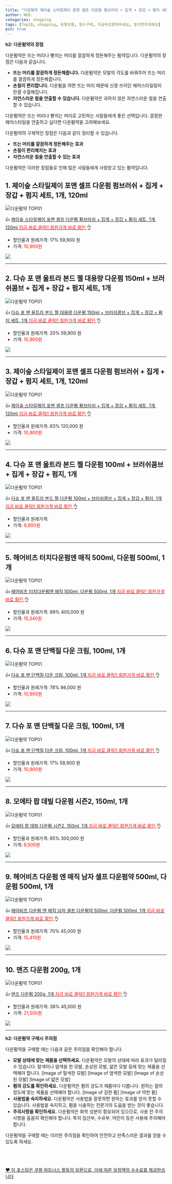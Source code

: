 ```yaml
---
title: "다운펌약 제이숲 스타일제이 포맨 셀프 다운펌 펌브러쉬 + 집게 + 장갑 + 펌지 세트, 1개, 120ml 필수 필요 추천 제품 비교 최저 가격 비교 장점 구매 후기 구매평"
author: NEO.
categories: shopping
tags: [Top10, shopping, 유행상품, 필수구매, 지금바로클릭하세요, 놓치면후회해요]
pin: true
---
```

**h2: 다운펌약의 장점**

다운펌약은 뜨는 머리나 뻗치는 머리를 깔끔하게 정돈해주는 펌약입니다. 다운펌약의 장점은 다음과 같습니다.

* **뜨는 머리를 깔끔하게 정돈해줍니다.** 다운펌약은 모발의 각도를 바꿔주어 뜨는 머리를 깔끔하게 정돈해줍니다.
* **손질이 편리합니다.** 다운펌을 하면 뜨는 머리 때문에 신경 쓰이던 헤어스타일링이 한결 수월해집니다.
* **자연스러운 컬을 연출할 수 있습니다.** 다운펌약은 과하지 않은 자연스러운 컬을 연출할 수 있습니다.

다운펌약은 뜨는 머리나 뻗치는 머리로 고민하는 사람들에게 좋은 선택입니다. 깔끔한 헤어스타일을 연출하고 싶다면 다운펌약을 고려해보세요.

다운펌약의 구체적인 장점은 다음과 같이 정리할 수 있습니다.

* **뜨는 머리를 깔끔하게 정돈해주는 효과**
* **손질이 편리해지는 효과**
* **자연스러운 컬을 연출할 수 있는 효과**

다운펌약은 이러한 장점들로 인해 많은 사람들에게 사랑받고 있는 펌약입니다.

   

## 1. 제이숲 스타일제이 포맨 셀프 다운펌 펌브러쉬 + 집게 + 장갑 + 펌지 세트, 1개, 120ml

![다운펌약 TOP01](https://thumbnail8.coupangcdn.com/thumbnails/remote/490x490ex/image/retail/images/1912222989115697-8e3f0cd1-f4ab-4dda-8ec5-0b70becfe83e.jpg)


👍 [제이숲 스타일제이 포맨 셀프 다운펌 펌브러쉬 + 집게 + 장갑 + 펌지 세트, 1개, 120ml <font color=red> 지금 바로 클릭!! 회원가격 바로 확인 </font> ](https://link.coupang.com/re/AFFSDP?lptag=AF3617701&subid=GithubCoopas&pageKey=6429780502&traceid=V0-153&itemId=13871220493&vendorItemId=81121091247) 👌 


- 할인율과 원래가격: 17%  59,900   원
- 가격: <span style='color:red'>10,900원</span>

[![](/discount_price.png)](https://link.coupang.com/re/AFFSDP?lptag=AF3617701&subid=GithubCoopas&pageKey=6429780502&traceid=V0-153&itemId=13871220493&vendorItemId=81121091247)

---


   

## 2. 다슈 포 맨 울트라 본드 젤 대용량 다운펌 150ml + 브러쉬콤브 + 집게 + 장갑 + 펌지 세트, 1개

![다운펌약 TOP01](https://thumbnail8.coupangcdn.com/thumbnails/remote/490x490ex/image/retail/images/1000141881235220-9be69e21-ba07-43d3-9066-3677572911aa.jpg)


👍 [다슈 포 맨 울트라 본드 젤 대용량 다운펌 150ml + 브러쉬콤브 + 집게 + 장갑 + 펌지 세트, 1개 <font color=red> 지금 바로 클릭!! 회원가격 바로 확인 </font> ](https://link.coupang.com/re/AFFSDP?lptag=AF3617701&subid=GithubCoopas&pageKey=56444440&traceid=V0-153&itemId=14418052100&vendorItemId=81661940347) 👌 


- 할인율과 원래가격: 20%  59,900   원
- 가격: <span style='color:red'>10,900원</span>

[![](/discount_price.png)](https://link.coupang.com/re/AFFSDP?lptag=AF3617701&subid=GithubCoopas&pageKey=56444440&traceid=V0-153&itemId=14418052100&vendorItemId=81661940347)

---


   

## 3. 제이숲 스타일제이 포맨 셀프 다운펌 펌브러쉬 + 집게 + 장갑 + 펌지 세트, 1개, 120ml

![다운펌약 TOP01](https://thumbnail8.coupangcdn.com/thumbnails/remote/490x490ex/image/retail/images/1912222989115697-8e3f0cd1-f4ab-4dda-8ec5-0b70becfe83e.jpg)


👍 [제이숲 스타일제이 포맨 셀프 다운펌 펌브러쉬 + 집게 + 장갑 + 펌지 세트, 1개, 120ml <font color=red> 지금 바로 클릭!! 회원가격 바로 확인 </font> ](https://link.coupang.com/re/AFFSDP?lptag=AF3617701&subid=GithubCoopas&pageKey=6429780502&traceid=V0-153&itemId=13871220493&vendorItemId=81121091247) 👌 


- 할인율과 원래가격: 83%  120,000   원
- 가격: <span style='color:red'>10,900원</span>

[![](/discount_price.png)](https://link.coupang.com/re/AFFSDP?lptag=AF3617701&subid=GithubCoopas&pageKey=6429780502&traceid=V0-153&itemId=13871220493&vendorItemId=81121091247)

---


   

## 4. 다슈 포 맨 울트라 본드 젤 다운펌 100ml + 브러쉬콤브 + 집게 + 장갑 + 펌지, 1개

![다운펌약 TOP01](https://thumbnail6.coupangcdn.com/thumbnails/remote/490x490ex/image/retail/images/14440996412329653-6fa59e04-ae0c-4b6f-bf9e-14290cb78537.jpg)


👍 [다슈 포 맨 울트라 본드 젤 다운펌 100ml + 브러쉬콤브 + 집게 + 장갑 + 펌지, 1개 <font color=red> 지금 바로 클릭!! 회원가격 바로 확인 </font> ](https://link.coupang.com/re/AFFSDP?lptag=AF3617701&subid=GithubCoopas&pageKey=56444440&traceid=V0-153&itemId=195324186&vendorItemId=3465142796) 👌 


- 할인율과 원래가격: 
- 가격: <span style='color:red'>9,900원</span>

[![](/discount_price.png)](https://link.coupang.com/re/AFFSDP?lptag=AF3617701&subid=GithubCoopas&pageKey=56444440&traceid=V0-153&itemId=195324186&vendorItemId=3465142796)

---


   

## 5. 헤어비츠 터치다운펌엔 매직 500ml, 다운펌 500ml, 1개

![다운펌약 TOP01](https://thumbnail8.coupangcdn.com/thumbnails/remote/490x490ex/image/vendor_inventory/7de5/7d8d5b7c1fbdf91627321b17b3d02bc93abe82ec5a18cb910316e27e9db4.jpg)


👍 [헤어비츠 터치다운펌엔 매직 500ml, 다운펌 500ml, 1개 <font color=red> 지금 바로 클릭!! 회원가격 바로 확인 </font> ](https://link.coupang.com/re/AFFSDP?lptag=AF3617701&subid=GithubCoopas&pageKey=5044709635&traceid=V0-153&itemId=6794487334&vendorItemId=85018189272) 👌 


- 할인율과 원래가격: 89%  400,000   원
- 가격: <span style='color:red'>15,340원</span>

[![](/discount_price.png)](https://link.coupang.com/re/AFFSDP?lptag=AF3617701&subid=GithubCoopas&pageKey=5044709635&traceid=V0-153&itemId=6794487334&vendorItemId=85018189272)

---


   

## 6. 다슈 포 맨 단백질 다운 크림, 100ml, 1개

![다운펌약 TOP01](https://thumbnail9.coupangcdn.com/thumbnails/remote/490x490ex/image/retail/images/2023/04/13/15/9/b8b5fa46-e2f1-42ae-9aab-c994ba5f8862.jpg)


👍 [다슈 포 맨 단백질 다운 크림, 100ml, 1개 <font color=red> 지금 바로 클릭!! 회원가격 바로 확인 </font> ](https://link.coupang.com/re/AFFSDP?lptag=AF3617701&subid=GithubCoopas&pageKey=7265942417&traceid=V0-153&itemId=18518586766&vendorItemId=85657290963) 👌 


- 할인율과 원래가격: 78%  86,000   원
- 가격: <span style='color:red'>10,900원</span>

[![](/discount_price.png)](https://link.coupang.com/re/AFFSDP?lptag=AF3617701&subid=GithubCoopas&pageKey=7265942417&traceid=V0-153&itemId=18518586766&vendorItemId=85657290963)

---


   

## 7. 다슈 포 맨 단백질 다운 크림, 100ml, 1개

![다운펌약 TOP01](https://thumbnail9.coupangcdn.com/thumbnails/remote/490x490ex/image/retail/images/2023/04/13/15/9/b8b5fa46-e2f1-42ae-9aab-c994ba5f8862.jpg)


👍 [다슈 포 맨 단백질 다운 크림, 100ml, 1개 <font color=red> 지금 바로 클릭!! 회원가격 바로 확인 </font> ](https://link.coupang.com/re/AFFSDP?lptag=AF3617701&subid=GithubCoopas&pageKey=7265942417&traceid=V0-153&itemId=18518586766&vendorItemId=85657290963) 👌 


- 할인율과 원래가격: 17%  59,900   원
- 가격: <span style='color:red'>10,900원</span>

[![](/discount_price.png)](https://link.coupang.com/re/AFFSDP?lptag=AF3617701&subid=GithubCoopas&pageKey=7265942417&traceid=V0-153&itemId=18518586766&vendorItemId=85657290963)

---


   

## 8. 모에타 팝 데빌 다운펌 시즌2, 150ml, 1개

![다운펌약 TOP01](https://thumbnail6.coupangcdn.com/thumbnails/remote/490x490ex/image/retail/images/2021/04/13/15/4/600f7c63-de21-47cf-ba8b-a17d008efadb.jpg)


👍 [모에타 팝 데빌 다운펌 시즌2, 150ml, 1개 <font color=red> 지금 바로 클릭!! 회원가격 바로 확인 </font> ](https://link.coupang.com/re/AFFSDP?lptag=AF3617701&subid=GithubCoopas&pageKey=5341541870&traceid=V0-153&itemId=7831324647&vendorItemId=75121145716) 👌 


- 할인율과 원래가격: 85%  300,000   원
- 가격: <span style='color:red'>6,500원</span>

[![](/discount_price.png)](https://link.coupang.com/re/AFFSDP?lptag=AF3617701&subid=GithubCoopas&pageKey=5341541870&traceid=V0-153&itemId=7831324647&vendorItemId=75121145716)

---


   

## 9. 헤어비츠 다운펌 엔 매직 남자 셀프 다운펌약 500ml, 다운펌 500ml, 1개

![다운펌약 TOP01](https://thumbnail9.coupangcdn.com/thumbnails/remote/490x490ex/image/vendor_inventory/1119/c2aa0ec182d7eed7a69e7e1e1b92c1d10d849d4ba87b66f15ab897927cdf.jpg)


👍 [헤어비츠 다운펌 엔 매직 남자 셀프 다운펌약 500ml, 다운펌 500ml, 1개 <font color=red> 지금 바로 클릭!! 회원가격 바로 확인 </font> ](https://link.coupang.com/re/AFFSDP?lptag=AF3617701&subid=GithubCoopas&pageKey=7485572003&traceid=V0-153&itemId=19563670318&vendorItemId=74087199300) 👌 


- 할인율과 원래가격: 70%  45,000   원
- 가격: <span style='color:red'>15,410원</span>

[![](/discount_price.png)](https://link.coupang.com/re/AFFSDP?lptag=AF3617701&subid=GithubCoopas&pageKey=7485572003&traceid=V0-153&itemId=19563670318&vendorItemId=74087199300)

---


   

## 10. 맨즈 다운펌 200g, 1개

![다운펌약 TOP01](https://thumbnail6.coupangcdn.com/thumbnails/remote/490x490ex/image/vendor_inventory/51ec/6ea8131fcf75d3239485a0a9edee05c4eb6c46c7e17aa726084a55620441.jpg)


👍 [맨즈 다운펌 200g, 1개 <font color=red> 지금 바로 클릭!! 회원가격 바로 확인 </font> ](https://link.coupang.com/re/AFFSDP?lptag=AF3617701&subid=GithubCoopas&pageKey=6400671602&traceid=V0-153&itemId=13683626861&vendorItemId=84836017720) 👌 


- 할인율과 원래가격: 38%  45,000   원
- 가격: <span style='color:red'>21,500원</span>

[![](/discount_price.png)](https://link.coupang.com/re/AFFSDP?lptag=AF3617701&subid=GithubCoopas&pageKey=6400671602&traceid=V0-153&itemId=13683626861&vendorItemId=84836017720)

---
**h2: 다운펌약 구매시 주의점**

다운펌약을 구매할 때는 다음과 같은 주의점을 확인해야 합니다.

* **모발 상태에 맞는 제품을 선택하세요.** 다운펌약은 모발의 상태에 따라 효과가 달라질 수 있습니다. 탈색이나 염색을 한 모발, 손상된 모발, 얇은 모발 등에 맞는 제품을 선택해야 합니다.
[Image of 탈색한 모발]
[Image of 염색한 모발]
[Image of 손상된 모발]
[Image of 얇은 모발]
* **펌의 강도를 확인하세요.** 다운펌약은 펌의 강도가 제품마다 다릅니다. 원하는 컬의 정도에 맞는 제품을 선택해야 합니다.
[Image of 강한 펌]
[Image of 약한 펌]
* **사용법을 숙지하세요.** 다운펌약은 사용법을 잘못하면 원하는 효과를 얻지 못할 수 있습니다. 사용법을 숙지하고, 펌을 시술하는 전문가의 도움을 받는 것이 좋습니다.
* **주의사항을 확인하세요.** 다운펌약은 화학 성분이 함유되어 있으므로, 사용 전 주의 사항을 꼼꼼히 확인해야 합니다. 특히 임산부, 수유부, 어린이 등은 사용에 주의해야 합니다.

다운펌약을 구매할 때는 이러한 주의점을 확인하여 안전하고 만족스러운 결과를 얻을 수 있도록 하세요.<br><br><br><br><br> [ ❤  이 포스팅은 쿠팡 파트너스 활동의 일환으로, 이에 따른 일정액의 수수료를 제공받습니다](https://link.coupang.com/a/bcEFyh)
